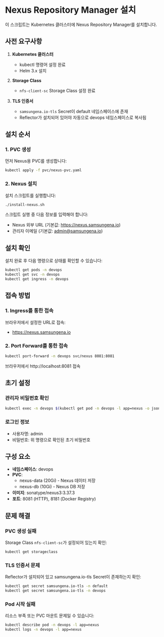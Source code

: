 # Nexus Repository Manager 설치

이 스크립트는 Kubernetes 클러스터에 Nexus Repository Manager를 설치합니다.

## 사전 요구사항

1. **Kubernetes 클러스터**
   - kubectl 명령어 설정 완료
   - Helm 3.x 설치

2. **Storage Class**
   - `nfs-client-sc` Storage Class 설정 완료

3. **TLS 인증서**
   - `samsungena.io-tls` Secret이 default 네임스페이스에 존재
   - Reflector가 설치되어 있어야 자동으로 devops 네임스페이스로 복사됨

## 설치 순서

### 1. PVC 생성

먼저 Nexus용 PVC를 생성합니다:

```bash
kubectl apply -f pvc/nexus-pvc.yaml
```

### 2. Nexus 설치

설치 스크립트를 실행합니다:

```bash
./install-nexus.sh
```

스크립트 실행 중 다음 정보를 입력해야 합니다:
- Nexus 외부 URL (기본값: https://nexus.samsungena.io)
- 관리자 이메일 (기본값: admin@samsungena.io)

## 설치 확인

설치 완료 후 다음 명령으로 상태를 확인할 수 있습니다:

```bash
kubectl get pods -n devops
kubectl get svc -n devops
kubectl get ingress -n devops
```

## 접속 방법

### 1. Ingress를 통한 접속

브라우저에서 설정한 URL로 접속:
- https://nexus.samsungena.io

### 2. Port Forward를 통한 접속

```bash
kubectl port-forward -n devops svc/nexus 8081:8081
```
브라우저에서 http://localhost:8081 접속

## 초기 설정

### 관리자 비밀번호 확인

```bash
kubectl exec -n devops $(kubectl get pod -n devops -l app=nexus -o jsonpath='{.items[0].metadata.name}') -- cat /nexus-data/admin.password
```

### 로그인 정보
- 사용자명: admin
- 비밀번호: 위 명령으로 확인된 초기 비밀번호

## 구성 요소

- **네임스페이스**: devops
- **PVC**: 
  - nexus-data (20Gi) - Nexus 데이터 저장
  - nexus-db (10Gi) - Nexus DB 저장
- **이미지**: sonatype/nexus3:3.37.3
- **포트**: 8081 (HTTP), 8181 (Docker Registry)

## 문제 해결

### PVC 생성 실패
Storage Class `nfs-client-sc`가 설정되어 있는지 확인:
```bash
kubectl get storageclass
```

### TLS 인증서 문제
Reflector가 설치되어 있고 samsungena.io-tls Secret이 존재하는지 확인:
```bash
kubectl get secret samsungena.io-tls -n default
kubectl get secret samsungena.io-tls -n devops
```

### Pod 시작 실패
리소스 부족 또는 PVC 마운트 문제일 수 있습니다:
```bash
kubectl describe pod -n devops -l app=nexus
kubectl logs -n devops -l app=nexus
```